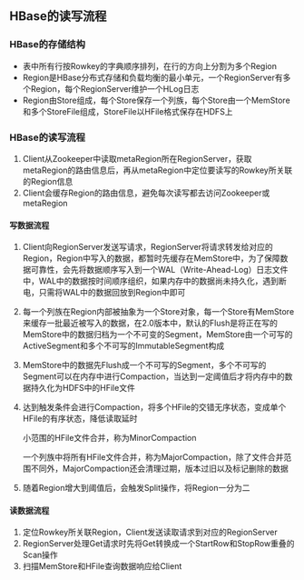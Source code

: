 ## **HBase的读写流程**

### HBase的存储结构

- 表中所有行按Rowkey的字典顺序排列，在行的方向上分割为多个Region
- Region是HBase分布式存储和负载均衡的最小单元，一个RegionServer有多个Region，每个RegionServer维护一个HLog日志
- Region由Store组成，每个Store保存一个列族，每个Store由一个MemStore和多个StoreFile组成，StoreFile以HFile格式保存在HDFS上

### HBase的读写流程

1. Client从Zookeeper中读取metaRegion所在RegionServer，获取metaRegion的路由信息后，再从metaRegion中定位要读写的Rowkey所关联的Region信息
2. Client会缓存Region的路由信息，避免每次读写都去访问Zookeeper或metaRegion

#### 写数据流程

1. Client向RegionServer发送写请求，RegionServer将请求转发给对应的Region，Region中写入的数据，都暂时先缓存在MemStore中，为了保障数据可靠性，会先将数据顺序写入到一个WAL（Write-Ahead-Log）日志文件中，WAL中的数据按时间顺序组织，如果内存中的数据尚未持久化，遇到断电，只需将WAL中的数据回放到Region中即可

2. 每一个列族在Region内部被抽象为一个Store对象，每一个Store有MemStore来缓存一批最近被写入的数据，在2.0版本中，默认的Flush是将正在写的MemStore中的数据归档为一个不可变的Segment，MemStore由一个可写的ActiveSegment和多个不可写的ImmutableSegment构成

3. MemStore中的数据先Flush成一个不可写的Segment，多个不可写的Segment可以在内存中进行Compaction，当达到一定阈值后才将内存中的数据持久化为HDFS中的HFile文件

4. 达到触发条件会进行Compaction，将多个HFile的交错无序状态，变成单个HFile的有序状态，降低读取延时

   小范围的HFile文件合并，称为MinorCompaction

   一个列族中将所有HFile文件合并，称为MajorCompaction，除了文件合并范围不同外，MajorCompaction还会清理过期，版本过旧以及标记删除的数据

5. 随着Region增大到阈值后，会触发Split操作，将Region一分为二

#### 读数据流程

1. 定位Rowkey所关联Region，Client发送读取请求到对应的RegionServer
2. RegionServer处理Get请求时先将Get转换成一个StartRow和StopRow重叠的Scan操作
3. 扫描MemStore和HFile查询数据响应给Client